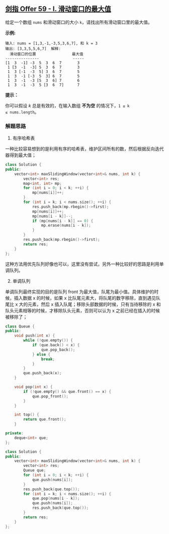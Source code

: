 ## [剑指 Offer 59 - I. 滑动窗口的最大值](https://leetcode.cn/problems/hua-dong-chuang-kou-de-zui-da-zhi-lcof/)

给定一个数组 `nums` 和滑动窗口的大小 `k`，请找出所有滑动窗口里的最大值。

**示例:**

```
输入: nums = [1,3,-1,-3,5,3,6,7], 和 k = 3
输出: [3,3,5,5,6,7]  解释: 
  滑动窗口的位置                最大值
---------------               -----
[1  3  -1] -3  5  3  6  7       3
 1 [3  -1  -3] 5  3  6  7       3
 1  3 [-1  -3  5] 3  6  7       5
 1  3  -1 [-3  5  3] 6  7       5
 1  3  -1  -3 [5  3  6] 7       6
 1  3  -1  -3  5 [3  6  7]      7
```

**提示：**

你可以假设 _k_ 总是有效的，在输入数组 **不为空** 的情况下，`1 ≤ k ≤ nums.length`。

### 解题思路

1. 有序哈希表

一种比较容易想到的是利用有序的哈希表，维护区间所有的数，然后根据反向迭代器得到最大值；

```cpp
class Solution {
public:
    vector<int> maxSlidingWindow(vector<int>& nums, int k) {
        vector<int> res;
        map<int, int> mp;
        for (int i = 0; i < k; ++i) {
            mp[nums[i]]++;
        }
        for (int i = k; i < nums.size(); ++i) {
            res.push_back(mp.rbegin()->first);
            mp[nums[i]]++;
            mp[nums[i - k]]--;
            if (mp[nums[i - k]] == 0) {
                mp.erase(nums[i - k]);
            }
        }
        res.push_back(mp.rbegin()->first);
        return res;
    }
};
```

这种方法用优先队列好像也可以，这里没有尝试，另外一种比较好的思路是利用单调队列。

2. 单调队列

单调队列最终实现的目的是队列 front 为最大值，队尾为最小值。具体维护的时候，插入数据 x 的时候，如果 x 比队尾元素大，将队尾的数字移除，直到遇见队尾比 x 大的元素，然后 x 插入队尾；移除头部数据的时候，只有当待移除的 x 和队头元素相等的时候，才移除队头元素，否则可以认为 x 之前已经在插入的时候被移除了；

```cpp
class Queue {
public:
    void push(int x) {
        while (!que.empty()) {
            if (que.back() < x) {
                que.pop_back();
            } else {
                break;
            }
        }
        que.push_back(x);
    }

    void pop(int x) {
        if (!que.empty() && que.front() == x) {
            que.pop_front();
        }
    }

    int top() {
        return que.front();
    }

private:
    deque<int> que;
};

class Solution {
public:
    vector<int> maxSlidingWindow(vector<int>& nums, int k) {
        vector<int> res;
        Queue que;
        for (int i = 0; i < k; ++i) {
            que.push(nums[i]);
        }
        res.push_back(que.top());
        for (int i = k; i < nums.size(); ++i) {
            que.pop(nums[i - k]);
            que.push(nums[i]);
            res.push_back(que.top());
        }
        return res;
    }
};
```